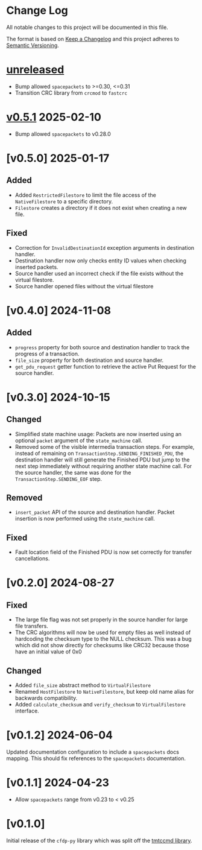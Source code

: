 Change Log
=======

All notable changes to this project will be documented in this file.

The format is based on [Keep a Changelog](http://keepachangelog.com/)
and this project adheres to [Semantic Versioning](http://semver.org/).

# [unreleased]

- Bump allowed `spacepackets` to >=0.30, <=0.31
- Transition CRC library from `crcmod` to `fastcrc`

# [v0.5.1] 2025-02-10

- Bump allowed `spacepackets` to v0.28.0

# [v0.5.0] 2025-01-17

## Added

- Added `RestrictedFilestore` to limit the file access of the `NativeFilestore` to a specific
  directory.
- `Filestore` creates a directory if it does not exist when creating a new file.

## Fixed

- Correction for `InvalidDestinationId` exception arguments in destination handler.
- Destination handler now only checks entity ID values when checking inserted packets.
- Source handler used an incorrect check if the file exists without the virtual filestore.
- Source handler opened files without the virtual filestore

# [v0.4.0] 2024-11-08

## Added

- `progress` property for both source and destination handler to track the progress of a
  transaction.
- `file_size` property for both destination and source handler.
- `get_pdu_request` getter function to retrieve the active Put Request for the source handler.

# [v0.3.0] 2024-10-15

## Changed

- Simplified state machine usage: Packets are now inserted using an optional `packet` argument
  of the `state_machine` call.
- Removed some of the visible intermedia transaction steps. For example, instead of remaining
  on `TransactionStep.SENDING_FINISHED_PDU`, the destination handler will still generate the
  Finished PDU but jump to the next step immediately without requiring another state machine call.
  For the source handler, the same was done for the `TransactionStep.SENDING_EOF` step.

## Removed

- `insert_packet` API of the source and destination handler. Packet insertion is now performed
  using the `state_machine` call.

## Fixed

- Fault location field of the Finished PDU is now set correctly for transfer cancellations.

# [v0.2.0] 2024-08-27

## Fixed

- The large file flag was not set properly in the source handler for large file transfers.
- The CRC algorithms will now be used for empty files as well instead of hardcoding the
  checksum type to the NULL checksum. This was a bug which did not show directly for
  checksums like CRC32 because those have an initial value of 0x0

## Changed

- Added `file_size` abstract method to `VirtualFilestore`
- Renamed `HostFilestore` to `NativeFilestore`, but keep old name alias for backwards compatibility.
- Added `calculate_checksum` and `verify_checksum` to `VirtualFilestore` interface.

# [v0.1.2] 2024-06-04

Updated documentation configuration to include a `spacepackets` docs mapping. This
should fix references to the `spacepackets` documentation.

# [v0.1.1] 2024-04-23

- Allow `spacepackets` range from v0.23 to < v0.25

# [v0.1.0]

Initial release of the `cfdp-py` library which was split off the
[tmtccmd library](https://github.com/robamu-org/tmtccmd).

[unreleased]: https://github.com/us-irs/cfdp-py/compare/v0.5.0...HEAD
[v0.5.1]: https://github.com/us-irs/cfdp-py/compare/v0.5.0...v0.5.1
